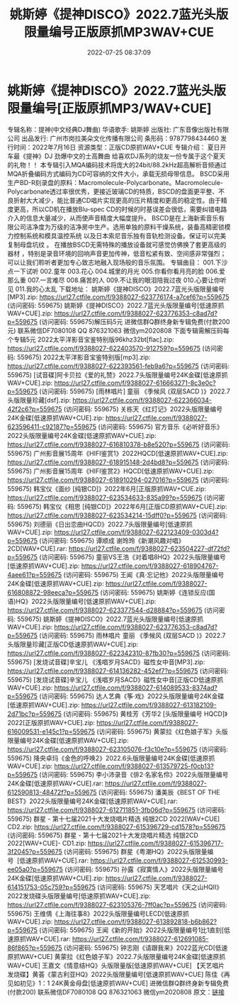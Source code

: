 ﻿---
title: 姚斯婷《提神DISCO》2022.7蓝光头版限量编号正版原抓MP3WAV+CUE
date: 2022-07-25 08:37:09
categories: 新碟专辑、稀有等精品
tags: 华语中文
---
# 姚斯婷《提神DISCO》2022.7蓝光头版限量编号[正版原抓MP3/WAV+CUE]

专辑名称：提神(中文经典DJ舞曲)
华语歌手: 姚斯婷
出版社: 广东音像出版社有限公司
出品发行: 广州市岗拉美朵文化传播有限公司
条形码：9787798434460
发行时间：2022年7月16日
资源类型：正版CD原抓WAV+CUE
专辑介绍：
夏日开车最《提神》DJ 劲爆中文的士高舞曲
给喜欢DJ系列的烧友一份专属于这个夏天的礼物！！
本专辑引入MQA编码技术将庞大的24bit/88.2kHz超高解析音频通过MQA折叠编码方式编码为CD可容纳的文件大小，承载无损母带信息。
BSCD采用生产BD-R刻录盘的原料：Macromolecule-Polycarbonate。Macromolecule-Polycarbonate透过率很优秀，更接近玻璃CD的特质，BSCD的盘面更平整、不良折射大大减少，能比普通CD唱片实现更高的压片精度和更高的稳定性。由于精度更高，所以CD机在播放Blu-spec
CD的时候的时基误差会很低，需要纠错电路介入的信息大量减少，从而使声音精度大幅度提升。
BSCD是在上海新索音乐有限公司洁净度为万级的洁净房中生产。选用单独的原料干燥系统，装备高精密锁模力控制系统和模具温控系统
以及日本索尼音乐独有音轨检测设备。保证可以完美复制母盘坑纹 。
在播放BSCD无需特殊的播放设备就可感觉仿佛换了套更高级的器材
，特别是录音环境的回响声音更加传神，低音松紧有致、空间感非常强烈；可以让我们聆听者更加专心致志地融入现场般的音乐氛围。
专辑曲目：
001.下沙
点一下试听
002.童年
003.花心
004.城里的月光
005.你看你看月亮的脸
006.爱那么重
007.一言难尽
008.痛苦的人
009.不让我的眼泪陪我过夜
010.心要让你听见
011.我的心太乱
下载地址：
姚斯婷《提神DISCO》2022.7蓝光头版限量编号[MP3].zip: https://url27.ctfile.com/f/9388027-623776174-a7cef6?p=559675
(访问密码: 559675)
姚斯婷《提神DISCO》2022.7蓝光头版限量编号[低速原抓WAV+CUE].zip: https://url27.ctfile.com/f/9388027-623776353-c8ad7d?p=559675
(访问密码: 559675)解压码5元
进微信群Q群终身新专辑免费(付款200元)
联系微信DF7080108 QQ
876321063
微信ym2020808
下面专辑需解压码每个专辑5元
2022太平洋影音宝鉴特别版96khz32bt[flac].zip: https://url27.ctfile.com/f/9388027-622403570-912759?p=559675
(访问密码: 559675)
2022太平洋影音宝鉴特别版[mp3].zip: https://url27.ctfile.com/f/9388027-622393561-feb9a6?p=559675
(访问密码: 559675)
[试音碟]阿卡贝拉《爱的礼赞》2022.7头版限量编号24K金碟[低速原抓WAV+CUE].zip: https://url27.ctfile.com/f/9388027-616663271-8c3e0c?p=559675
(访问密码: 559675)
[雨林唱片] 童丽 《季候风 (双层SACD )》2022.7头版限量珍藏[dsf].zip: https://url27.ctfile.com/f/9388027-622366034-42f2c6?p=559675
(访问密码: 559675)
关栋天《红灯记》2022头版限量编号24K金碟[低速原抓WAV+CUE].zip: https://url27.ctfile.com/f/9388027-623596411-c92187?p=559675
(访问密码: 559675)
官方音乐《必听好音乐》2022头版限量编号24K金碟[低速原抓WAV+CUE].zip: https://url27.ctfile.com/f/9388027-616810378-b8e520?p=559675
(访问密码: 559675)
广州影音展15周年《HIFI鉴赏1》2022HQCD[低速原抓WAV+CUE].zip: https://url27.ctfile.com/f/9388027-618915148-2d4bd8?p=559675
(访问密码: 559675)
广州影音展15周年《HIFI鉴赏2》HQCD[低速原抓WAV+CUE].zip: https://url27.ctfile.com/f/9388027-618910294-027016?p=559675
(访问密码: 559675)
韩宝仪《面纱 [纯银CD]》2022年6月[正版原抓WAV+CUE.zip: https://url27.ctfile.com/f/9388027-623534633-835a99?p=559675
(访问密码: 559675)
韩宝仪《相思 [纯银CD]》2022年6月[正版CD原抓WAV+CUE].zip: https://url27.ctfile.com/f/9388027-623534214-15dff0?p=559675
(访问密码: 559675)
刘德丽《日出恋曲HQCD》2022.7头版限量编号[低速原抓WAV+CUE].zip: https://url27.ctfile.com/f/9388027-622123409-0303d4?p=559675
(访问密码: 559675)
谭顺成 谢玲玲《新潮风趣对唱》2CD[WAV+CUE].rar: https://url27.ctfile.com/f/9388027-623504227-df72fd?p=559675
(访问密码: 559675)
童丽VS王浩《对着唱8HQ》2022头版限量编号[低速原抓WAV+CUE].zip: https://url27.ctfile.com/f/9388027-618904767-4aee61?p=559675
(访问密码: 559675)
王闻《真·忘记他》2022头版限量编号24K金碟[低速原抓WAV+CUE].zip: https://url27.ctfile.com/f/9388027-616808872-98eeca?p=559675
(访问密码: 559675)
姚斯婷《连锁反应(国语)HQ》2022头版限量编号[低速原抓WAV+CUE].zip: https://url27.ctfile.com/f/9388027-623377544-d28884?p=559675
(访问密码: 559675)
姚斯婷《提神DISCO》2022.7蓝光头版限量编号[低速原抓WAV+CUE].zip: https://url27.ctfile.com/f/9388027-623776353-c8ad7d?p=559675
(访问密码: 559675)
雨林唱片 童丽 《季候风 (双层SACD )》2022.7头版限量珍藏[正版CD低速原抓WAV+CUE].zip: https://url27.ctfile.com/f/9388027-622342310-87fb30?p=559675
(访问密码: 559675)
[发烧试音碟]辛宝儿 《浅唱岁月SACD》磁性女中音[MP3].zip: https://url27.ctfile.com/f/9388027-614136282-452ef7?p=559675
(访问密码: 559675)
[发烧试音碟]辛宝儿 《浅唱岁月SACD》磁性女中音[正版CD低速原抓WAV+CUE].zip: https://url27.ctfile.com/f/9388027-614089533-8374ad?p=559675
(访问密码: 559675)
达人艺典《筝·戏》2022头版限量编号24K金碟[低速原抓WAV+CUE].zip: https://url27.ctfile.com/f/9388027-613182109-2d71bc?p=559675
(访问密码: 559675)
黄桂芳《芳华2 [头版限量编号 HQCD]》2022[正版原抓WAV+CUE].zip: https://url27.ctfile.com/f/9388027-616009531-e145c1?p=559675
(访问密码: 559675)
黄蒙拉《红色娘子军》头版限量编号24K金碟[低速原抓WAV+CUE].zip: https://url27.ctfile.com/f/9388027-623105076-f3c10e?p=559675
(访问密码: 559675)
降央卓玛《金色的呼唤2》2022.6头版限量编号24K金碟[低速原抓WAV+CUE].zip: https://url27.ctfile.com/f/9388027-613579725-f0cb13?p=559675
(访问密码: 559675)
李小沛录音《俳2·名家名伶》2022头版限量编号24K金碟[低速原抓WAV+CUE].rar: https://url27.ctfile.com/f/9388027-612590813-48472f?p=559675
(访问密码: 559675)
潘美辰《BEST OF THE BEST》2022头版限量编号24K金碟[低速原抓WAV+CUE].rar: https://url27.ctfile.com/f/9388027-612711851-3fb06d?p=559675
(访问密码: 559675)
群星 - 第十七届2021十大发烧唱片精选 纯银2CD 2022[WAV+CUE] CD2.zip: https://url27.ctfile.com/f/9388027-615396729-cd1578?p=559675
(访问密码: 559675)
群星 - 第十七届2021十大发烧唱片精选 纯银2CD 2022[WAV+CUE]- CD1.zip: https://url27.ctfile.com/f/9388027-615396717-3f2045?p=559675
(访问密码: 559675)
群星《粤潮HQ》2022头版限量编号  [低速原抓WAV+CUE].rar:
https://url27.ctfile.com/f/9388027-612530993-ee05a0?p=559675
(访问密码: 559675)
孙露《寂寞情人》2022头版限量编号24K金碟[低速原抓WAV+CUE].zip: https://url27.ctfile.com/f/9388027-614151753-05c759?p=559675
(访问密码: 559675)
天艺唱片《天之山HQII》2022发烧碟头版限量编号[低速原抓WAV+CUE].zip: https://url27.ctfile.com/f/9388027-623105376-7ff0ac?p=559675
(访问密码: 559675)
王维倩《上海往事8》2022头版限量编号LECD[低速原抓WAV+CUE].zip: https://url27.ctfile.com/f/9388027-613892818-b6b862?p=559675
(访问密码: 559675)
王闻《新的开始》2022头版限量编号1比1直刻[低速原抓WAV+CUE].rar: https://url27.ctfile.com/f/9388027-612691085-86f865?p=559675
(访问密码: 559675)
钟志刚《请跟我来》2022蓝光CD[低速原抓WAV+CUE]
黄蒙拉《红色娘子军》2022.7头版限量编号24K金碟[低速原抓WAV+CUE]
王嘉文《情意结HQ》头版限量版[低速原抓WAV+CUE]
【天艺唱片发烧碟】黄荟《蒙古利亚HQ》2022头版限量编号[低速原抓WAV+CUE]
陈佳《再见如初见》1：1 24K黄金母盘[低速原抓WAV+CUE]
进微信群Q群终身新专辑免费(付款200)
联系微信DF7080108 QQ
876321063
微信ym2020808
原文：[链接](https://blog.sina.com.cn/s/blog_1647c7e7601030yjp.html)